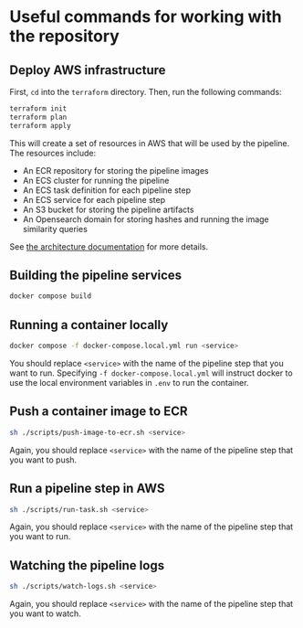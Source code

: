 # Useful commands for working with the repository

## Deploy AWS infrastructure

First, `cd` into the `terraform` directory. Then, run the following commands:

```sh
terraform init
terraform plan
terraform apply
```

This will create a set of resources in AWS that will be used by the pipeline. The resources include:

- An ECR repository for storing the pipeline images
- An ECS cluster for running the pipeline
- An ECS task definition for each pipeline step
- An ECS service for each pipeline step
- An S3 bucket for storing the pipeline artifacts
- An Opensearch domain for storing hashes and running the image similarity queries

See [the architecture documentation](architecture.md) for more details.

## Building the pipeline services

```sh
docker compose build
```

## Running a container locally

```sh
docker compose -f docker-compose.local.yml run <service>
```

You should replace `<service>` with the name of the pipeline step that you want to run. Specifying `-f docker-compose.local.yml` will instruct docker to use the local environment variables in `.env` to run the container.

## Push a container image to ECR

```sh
sh ./scripts/push-image-to-ecr.sh <service>
```

Again, you should replace `<service>` with the name of the pipeline step that you want to push.

## Run a pipeline step in AWS

```sh
sh ./scripts/run-task.sh <service>
```

Again, you should replace `<service>` with the name of the pipeline step that you want to run.

## Watching the pipeline logs

```sh
sh ./scripts/watch-logs.sh <service>
```

Again, you should replace `<service>` with the name of the pipeline step that you want to watch.
